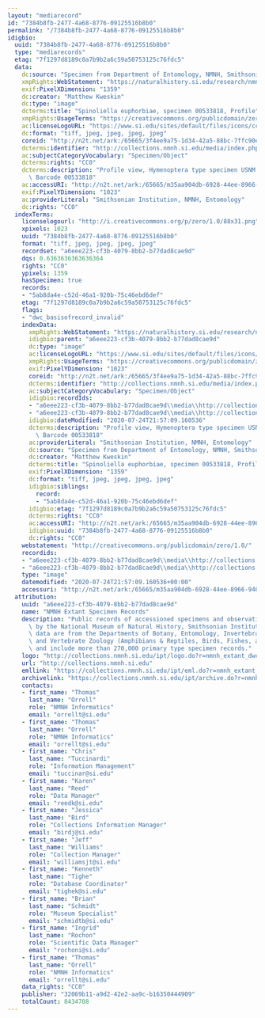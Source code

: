 ```yaml
---
layout: "mediarecord"
id: "7384b8fb-2477-4a68-8776-09125516b8b0"
permalink: "/7384b8fb-2477-4a68-8776-09125516b8b0"
idigbio:
  uuid: "7384b8fb-2477-4a68-8776-09125516b8b0"
  type: "mediarecords"
  etag: "7f1297d8189c0a7b9b2a6c59a50753125c76fdc5"
  data:
    dc:source: "Specimen from Department of Entomology, NMNH, Smithsonian"
    xmpRights:WebStatement: "https://naturalhistory.si.edu/research/nmnh-collections/museum-collections-policies"
    exif:PixelXDimension: "1359"
    dc:creator: "Matthew Kweskin"
    dc:type: "image"
    dcterms:title: "Spinoliella euphorbiae, specimen 00533818, Profile"
    xmpRights:UsageTerms: "https://creativecommons.org/publicdomain/zero/1.0/"
    ac:licenseLogoURL: "https://www.si.edu/sites/default/files/icons/cc0.svg"
    dc:format: "tiff, jpeg, jpeg, jpeg, jpeg"
    coreid: "http://n2t.net/ark:/65665/3f4ee9a75-1d34-42a5-88bc-7ffc90e82dcf"
    dcterms:identifier: "http://collections.nmnh.si.edu/media/index.php?irn=9119764"
    ac:subjectCategoryVocabulary: "Specimen/Object"
    dcterms:rights: "CC0"
    dcterms:description: "Profile view, Hymenoptera type specimen USNM Number 29497,\
      \ Barcode 00533818"
    ac:accessURI: "http://n2t.net/ark:/65665/m35aa904db-6928-44ee-8966-940fe735a5ad"
    exif:PixelYDimension: "1023"
    ac:providerLiteral: "Smithsonian Institution, NMNH, Entomology"
    dc:rights: "CC0"
  indexTerms:
    licenselogourl: "http://i.creativecommons.org/p/zero/1.0/88x31.png"
    xpixels: 1023
    uuid: "7384b8fb-2477-4a68-8776-09125516b8b0"
    format: "tiff, jpeg, jpeg, jpeg, jpeg"
    recordset: "a6eee223-cf3b-4079-8bb2-b77dad8cae9d"
    dqs: 0.6363636363636364
    rights: "CC0"
    ypixels: 1359
    hasSpecimen: true
    records:
    - "5ab8da4e-c52d-46a1-920b-75c46ebd6def"
    etag: "7f1297d8189c0a7b9b2a6c59a50753125c76fdc5"
    flags:
    - "dwc_basisofrecord_invalid"
    indexData:
      xmpRights:WebStatement: "https://naturalhistory.si.edu/research/nmnh-collections/museum-collections-policies"
      idigbio:parent: "a6eee223-cf3b-4079-8bb2-b77dad8cae9d"
      dc:type: "image"
      ac:licenseLogoURL: "https://www.si.edu/sites/default/files/icons/cc0.svg"
      xmpRights:UsageTerms: "https://creativecommons.org/publicdomain/zero/1.0/"
      exif:PixelYDimension: "1023"
      coreid: "http://n2t.net/ark:/65665/3f4ee9a75-1d34-42a5-88bc-7ffc90e82dcf"
      dcterms:identifier: "http://collections.nmnh.si.edu/media/index.php?irn=9119764"
      ac:subjectCategoryVocabulary: "Specimen/Object"
      idigbio:recordIds:
      - "a6eee223-cf3b-4079-8bb2-b77dad8cae9d\\media\\http://collections.mnh.si.edu/media/index.php?irn=9119764"
      - "a6eee223-cf3b-4079-8bb2-b77dad8cae9d\\media\\http://collections.nmnh.si.edu/media/index.php?irn=9119764"
      idigbio:dateModified: "2020-07-24T21:57:09.160536"
      dcterms:description: "Profile view, Hymenoptera type specimen USNM Number 29497,\
        \ Barcode 00533818"
      ac:providerLiteral: "Smithsonian Institution, NMNH, Entomology"
      dc:source: "Specimen from Department of Entomology, NMNH, Smithsonian"
      dc:creator: "Matthew Kweskin"
      dcterms:title: "Spinoliella euphorbiae, specimen 00533818, Profile"
      exif:PixelXDimension: "1359"
      dc:format: "tiff, jpeg, jpeg, jpeg, jpeg"
      idigbio:siblings:
        record:
        - "5ab8da4e-c52d-46a1-920b-75c46ebd6def"
      idigbio:etag: "7f1297d8189c0a7b9b2a6c59a50753125c76fdc5"
      dcterms:rights: "CC0"
      ac:accessURI: "http://n2t.net/ark:/65665/m35aa904db-6928-44ee-8966-940fe735a5ad"
      idigbio:uuid: "7384b8fb-2477-4a68-8776-09125516b8b0"
      dc:rights: "CC0"
    webstatement: "http://creativecommons.org/publicdomain/zero/1.0/"
    recordids:
    - "a6eee223-cf3b-4079-8bb2-b77dad8cae9d\\media\\http://collections.mnh.si.edu/media/index.php?irn=9119764"
    - "a6eee223-cf3b-4079-8bb2-b77dad8cae9d\\media\\http://collections.nmnh.si.edu/media/index.php?irn=9119764"
    type: "image"
    datemodified: "2020-07-24T21:57:09.160536+00:00"
    accessuri: "http://n2t.net/ark:/65665/m35aa904db-6928-44ee-8966-940fe735a5ad"
  attribution:
    uuid: "a6eee223-cf3b-4079-8bb2-b77dad8cae9d"
    name: "NMNH Extant Specimen Records"
    description: "Public records of accessioned specimens and observations curated\
      \ by the National Museum of Natural History, Smithsonian Institution. These\
      \ data are from the Departments of Botany, Entomology, Invertebrate Zoology\
      \ and Vertebrate Zoology (Amphibians & Reptiles, Birds, Fishes, and Mammals)\
      \ and include more than 270,000 primary type specimen records."
    logo: "http://collections.nmnh.si.edu/ipt/logo.do?r=nmnh_extant_dwc-a"
    url: "http://collections.nmnh.si.edu"
    emllink: "https://collections.nmnh.si.edu/ipt/eml.do?r=nmnh_extant_dwc-a"
    archivelink: "https://collections.nmnh.si.edu/ipt/archive.do?r=nmnh_extant_dwc-a"
    contacts:
    - first_name: "Thomas"
      last_name: "Orrell"
      role: "NMNH Informatics"
      email: "orrellt@si.edu"
    - first_name: "Thomas"
      last_name: "Orrell"
      role: "NMNH Informatics"
      email: "orrellt@si.edu"
    - first_name: "Chris"
      last_name: "Tuccinardi"
      role: "Information Management"
      email: "tuccinar@si.edu"
    - first_name: "Karen"
      last_name: "Reed"
      role: "Data Manager"
      email: "reedk@si.edu"
    - first_name: "Jessica"
      last_name: "Bird"
      role: "Collections Information Manager"
      email: "birdj@si.edu"
    - first_name: "Jeff"
      last_name: "Williams"
      role: "Collection Manager"
      email: "williamsjt@si.edu"
    - first_name: "Kenneth"
      last_name: "Tighe"
      role: "Database Coordinator"
      email: "tighek@si.edu"
    - first_name: "Brian"
      last_name: "Schmidt"
      role: "Museum Specialist"
      email: "schmidtb@si.edu"
    - first_name: "Ingrid"
      last_name: "Rochon"
      role: "Scientific Data Manager"
      email: "rochoni@si.edu"
    - first_name: "Thomas"
      last_name: "Orrell"
      role: "NMNH Informatics"
      email: "orrellt@si.edu"
    data_rights: "CC0"
    publisher: "32069b11-a9d2-42e2-aa9c-b16350444909"
    totalCount: 8434708
---
```


